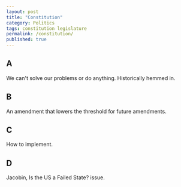 ```yaml
---
layout: post
title: "Constitution"
category: Politics
tags: constitution legislature
permalink: /constitution/
published: true
---
```


## A

We can't solve our problems or do anything. Historically hemmed in.

## B

An amendment that lowers the threshold for future amendments.

## C

How to implement.

## D

Jacobin, Is the US a Failed State? issue.
